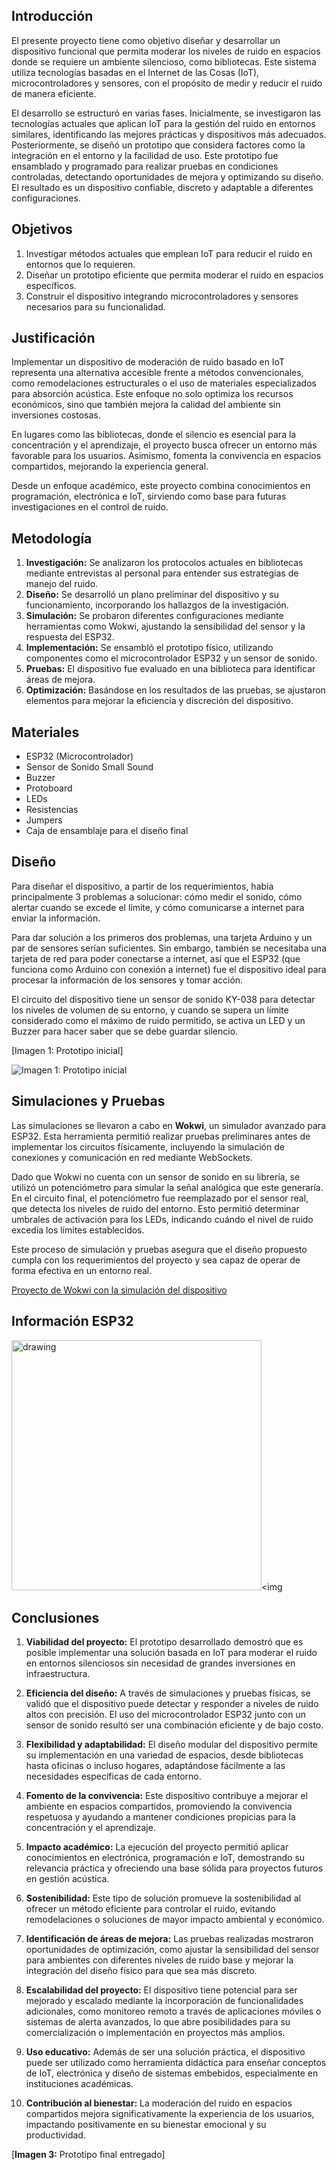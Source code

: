## Introducción  

El presente proyecto tiene como objetivo diseñar y desarrollar un dispositivo funcional que permita moderar los niveles de ruido en espacios donde se requiere un ambiente silencioso, como bibliotecas. Este sistema utiliza tecnologías basadas en el Internet de las Cosas (IoT), microcontroladores y sensores, con el propósito de medir y reducir el ruido de manera eficiente.  

El desarrollo se estructuró en varias fases. Inicialmente, se investigaron las tecnologías actuales que aplican IoT para la gestión del ruido en entornos similares, identificando las mejores prácticas y dispositivos más adecuados. Posteriormente, se diseñó un prototipo que considera factores como la integración en el entorno y la facilidad de uso. Este prototipo fue ensamblado y programado para realizar pruebas en condiciones controladas, detectando oportunidades de mejora y optimizando su diseño. El resultado es un dispositivo confiable, discreto y adaptable a diferentes configuraciones.  



## Objetivos  

1. Investigar métodos actuales que emplean IoT para reducir el ruido en entornos que lo requieren.  
2. Diseñar un prototipo eficiente que permita moderar el ruido en espacios específicos.  
3. Construir el dispositivo integrando microcontroladores y sensores necesarios para su funcionalidad.  



## Justificación  

Implementar un dispositivo de moderación de ruido basado en IoT representa una alternativa accesible frente a métodos convencionales, como remodelaciones estructurales o el uso de materiales especializados para absorción acústica. Este enfoque no solo optimiza los recursos económicos, sino que también mejora la calidad del ambiente sin inversiones costosas.  

En lugares como las bibliotecas, donde el silencio es esencial para la concentración y el aprendizaje, el proyecto busca ofrecer un entorno más favorable para los usuarios. Asimismo, fomenta la convivencia en espacios compartidos, mejorando la experiencia general.  

Desde un enfoque académico, este proyecto combina conocimientos en programación, electrónica e IoT, sirviendo como base para futuras investigaciones en el control de ruido.  



## Metodología  

1. **Investigación:** Se analizaron los protocolos actuales en bibliotecas mediante entrevistas al personal para entender sus estrategias de manejo del ruido.  
2. **Diseño:** Se desarrolló un plano preliminar del dispositivo y su funcionamiento, incorporando los hallazgos de la investigación.  
3. **Simulación:** Se probaron diferentes configuraciones mediante herramientas como Wokwi, ajustando la sensibilidad del sensor y la respuesta del ESP32.  
4. **Implementación:** Se ensambló el prototipo físico, utilizando componentes como el microcontrolador ESP32 y un sensor de sonido.  
5. **Pruebas:** El dispositivo fue evaluado en una biblioteca para identificar áreas de mejora.  
6. **Optimización:** Basándose en los resultados de las pruebas, se ajustaron elementos para mejorar la eficiencia y discreción del dispositivo.  



## Materiales  

- ESP32 (Microcontrolador)  
- Sensor de Sonido Small Sound  
- Buzzer  
- Protoboard  
- LEDs  
- Resistencias  
- Jumpers  
- Caja de ensamblaje para el diseño final  


## Diseño  

Para diseñar el dispositivo, a partir de los requerimientos, había principalmente 3 problemas a solucionar: cómo medir el sonido, cómo alertar cuando se excede el límite, y cómo comunicarse a internet para enviar la información.  

Para dar solución a los primeros dos problemas, una tarjeta Arduino y un par de sensores serían suficientes. Sin embargo, también se necesitaba una tarjeta de red para poder conectarse a internet, así que el ESP32 (que funciona como Arduino con conexión a internet) fue el dispositivo ideal para procesar la información de los sensores y tomar acción.  

El circuito del dispositivo tiene un sensor de sonido KY-038 para detectar los niveles de volumen de su entorno, y cuando se supera un límite considerado como el máximo de ruido permitido, se activa un LED y un Buzzer para hacer saber que se debe guardar silencio.

[Imagen 1: Prototipo inicial]

![**Imagen 1:** Prototipo inicial](https://cdn.discordapp.com/attachments/1301778066447536148/1310813456147943475/image.jpg?ex=674938a9&is=6747e729&hm=1c935ee92d1bbe4ac83b23d4752fb19fb66e5046d7c1fe856e812460bb8548c7&)


## Simulaciones y Pruebas  

Las simulaciones se llevaron a cabo en **Wokwi**, un simulador avanzado para ESP32. Esta herramienta permitió realizar pruebas preliminares antes de implementar los circuitos físicamente, incluyendo la simulación de conexiones y comunicación en red mediante WebSockets.  

Dado que Wokwi no cuenta con un sensor de sonido en su librería, se utilizó un potenciómetro para simular la señal analógica que este generaría. En el circuito final, el potenciómetro fue reemplazado por el sensor real, que detecta los niveles de ruido del entorno. Esto permitió determinar umbrales de activación para los LEDs, indicando cuándo el nivel de ruido excedía los límites establecidos.  

Este proceso de simulación y pruebas asegura que el diseño propuesto cumpla con los requerimientos del proyecto y sea capaz de operar de forma efectiva en un entorno real.


[Proyecto de Wokwi con la simulación del dispositivo](https://wokwi.com/projects/413104915306254337)

## Información ESP32 

<img src="https://cdn.discordapp.com/attachments/1301778066447536148/1310807550622564483/0daed74d-859d-4e43-881f-1e6f70f9f97c.jpg?ex=67469029&is=67453ea9&hm=720dbbb4c27080c4938ac2e65bb409687038a20a38115f27bc8f70ac1abb34da&" alt="drawing" height="400"/><img 


## Conclusiones  

1. **Viabilidad del proyecto:** El prototipo desarrollado demostró que es posible implementar una solución basada en IoT para moderar el ruido en entornos silenciosos sin necesidad de grandes inversiones en infraestructura.  

2. **Eficiencia del diseño:** A través de simulaciones y pruebas físicas, se validó que el dispositivo puede detectar y responder a niveles de ruido altos con precisión. El uso del microcontrolador ESP32 junto con un sensor de sonido resultó ser una combinación eficiente y de bajo costo.  

3. **Flexibilidad y adaptabilidad:** El diseño modular del dispositivo permite su implementación en una variedad de espacios, desde bibliotecas hasta oficinas o incluso hogares, adaptándose fácilmente a las necesidades específicas de cada entorno.  

4. **Fomento de la convivencia:** Este dispositivo contribuye a mejorar el ambiente en espacios compartidos, promoviendo la convivencia respetuosa y ayudando a mantener condiciones propicias para la concentración y el aprendizaje.  

5. **Impacto académico:** La ejecución del proyecto permitió aplicar conocimientos en electrónica, programación e IoT, demostrando su relevancia práctica y ofreciendo una base sólida para proyectos futuros en gestión acústica.  

6. **Sostenibilidad:** Este tipo de solución promueve la sostenibilidad al ofrecer un método eficiente para controlar el ruido, evitando remodelaciones o soluciones de mayor impacto ambiental y económico.  

7. **Identificación de áreas de mejora:** Las pruebas realizadas mostraron oportunidades de optimización, como ajustar la sensibilidad del sensor para ambientes con diferentes niveles de ruido base y mejorar la integración del diseño físico para que sea más discreto.  

8. **Escalabilidad del proyecto:** El dispositivo tiene potencial para ser mejorado y escalado mediante la incorporación de funcionalidades adicionales, como monitoreo remoto a través de aplicaciones móviles o sistemas de alerta avanzados, lo que abre posibilidades para su comercialización o implementación en proyectos más amplios.  

9. **Uso educativo:** Además de ser una solución práctica, el dispositivo puede ser utilizado como herramienta didáctica para enseñar conceptos de IoT, electrónica y diseño de sistemas embebidos, especialmente en instituciones académicas.  

10. **Contribución al bienestar:** La moderación del ruido en espacios compartidos mejora significativamente la experiencia de los usuarios, impactando positivamente en su bienestar emocional y su productividad.

[**Imagen 3:** Prototipo final entregado]  



